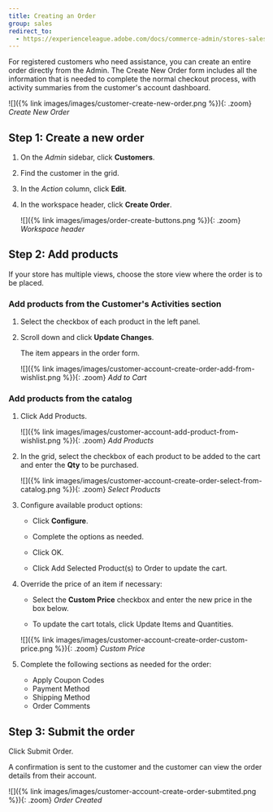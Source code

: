 ```yaml
---
title: Creating an Order
group: sales
redirect_to:
  - https://experienceleague.adobe.com/docs/commerce-admin/stores-sales/point-of-purchase/assist/customer-account-create-order.html
---
```


For registered customers who need assistance, you can create an entire order directly from the Admin. The Create New Order form includes all the information that is needed to complete the normal checkout process, with activity summaries from the customer's account dashboard.

![]({% link images/images/customer-create-new-order.png %}){: .zoom}
_Create New Order_

## Step 1: Create a new order

1. On the _Admin_ sidebar, click **Customers**.

1. Find the customer in the grid.

1. In the _Action_ column, click **Edit**.

1. In the workspace header, click **Create Order**.

   ![]({% link images/images/order-create-buttons.png %}){: .zoom}
   _Workspace header_

## Step 2: Add products

If your store has multiple views, choose the store view where the order is to be placed.

### Add products from the Customer's Activities section

1. Select the checkbox of each product in the left panel.

1. Scroll down and click **Update Changes**.

   The item appears in the order form.

   ![]({% link images/images/customer-account-create-order-add-from-wishlist.png %}){: .zoom}
   _Add to Cart_

### Add products from the catalog

1. Click <span class="btn">Add Products</span>.

   ![]({% link images/images/customer-account-add-product-from-wishlist.png %}){: .zoom}
   _Add Products_

1. In the grid, select the checkbox of each product to be added to the cart and enter the **Qty** to be purchased.

   ![]({% link images/images/customer-account-create-order-select-from-catalog.png %}){: .zoom}
   _Select Products_

1. Configure available product options:

   - Click **Configure**.

   - Complete the options as needed.

   - Click <span class="btn">OK</span>.

   - Click <span class="btn">Add Selected Product(s) to Order</span> to update the cart.

1. Override the price of an item if necessary:

   - Select the **Custom Price** checkbox and enter the new price in the box below.

   - To update the cart totals, click <span class="btn">Update Items and Quantities</span>.

   ![]({% link images/images/customer-account-create-order-custom-price.png %}){: .zoom}
   _Custom Price_

1. Complete the following sections as needed for the order:

   - Apply Coupon Codes
   - Payment Method
   - Shipping Method
   - Order Comments

## Step 3: Submit the order

Click <span class="btn">Submit Order</span>.

A confirmation is sent to the customer and the customer can view the order details from their account.

![]({% link images/images/customer-account-create-order-submtited.png %}){: .zoom}
_Order Created_
